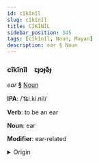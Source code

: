 ```yaml
---
id: cîkînîl
slug: cîkînîl
title: CÎKÎNÎL
sidebar_position: 345
tags: [cîkînîl, Noun, Mayan]
description: ear § Noun
---
```


### cîkînîl&emsp;<span kind="abugida">ꞇɟɔɟƨ͊ɟ</span>

*ear* **§** [Noun](../../tags/Noun)

**IPA**: /ˈt͡ɕi.ki.nil/

**Verb**: to be an ear

**Noun**: ear

**Modifier**: ear-related

<details>
    <summary>Origin</summary>
    Tzotzil chikinil /'ʰi.kʰi.nil/<br/>
    <em>Mayan Language Family</em>
</details>